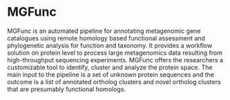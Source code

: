 # MGFunc
MGFunc is an automated pipeline for annotating metagenomic gene catalogues using remote homology based functional assessment and phylogenetic analysis for function and taxonomy. It provides a workflow solution on protein level to process large metagenomics data resulting from high-throughput sequencing experiments. MGFunc offers the researchers a customizable tool to identify, cluster and analyze the protein space. The main input to the pipeline is a set of unknown protein sequences and the outcome is a list of annotated ortholog clusters and novel ortholog clusters that are presumably functional homologs.
